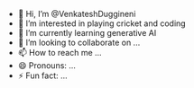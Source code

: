 - 👋 Hi, I’m @VenkateshDuggineni
- 👀 I’m interested in playing cricket and coding
- 🌱 I’m currently learning generative AI
- 💞️ I’m looking to collaborate on ...
- 📫 How to reach me ...
- 😄 Pronouns: ...
- ⚡ Fun fact: ...

<!---
VenkateshDuggineni/VenkateshDuggineni is a ✨ special ✨ repository because its `README.md` (this file) appears on your GitHub profile.
You can click the Preview link to take a look at your changes.
--->

